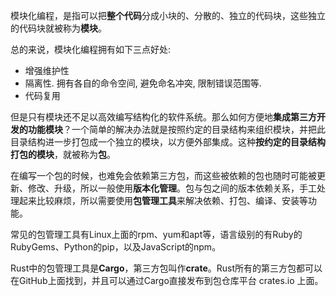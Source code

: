 
模块化编程，是指可以把**整个代码**分成小块的、分散的、独立的代码块，这些独立的代码块就被称为**模块**。

总的来说，模块化编程拥有如下三点好处: 

* 增强维护性
* 隔离性. 拥有各自的命令空间, 避免命名冲突, 限制错误范围等.
* 代码复用

但是只有模块还不足以高效编写结构化的软件系统。那么如何方便地**集成第三方开发的功能模块**？一个简单的解决办法就是按照约定的目录结构来组织模块，并把此目录结构进一步打包成一个独立的模块，以方便外部集成。这种**按约定的目录结构打包的模块**，就被称为**包**。

在编写一个包的时候，也难免会依赖第三方包，而这些被依赖的包也随时可能被更新、修改、升级，所以一般使用**版本化管理**。包与包之间的版本依赖关系，手工处理起来比较麻烦，所以需要使用**包管理工具**来解决依赖、打包、编译、安装等功能。

常见的包管理工具有Linux上面的rpm、yum和apt等，语言级别的有Ruby的RubyGems、Python的pip，以及JavaScript的npm。

Rust中的包管理工具是**Cargo**，第三方包叫作**crate**。Rust所有的第三方包都可以在GitHub上面找到，并且可以通过Cargo直接发布到包仓库平台 crates.io 上面。


